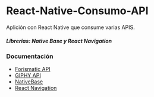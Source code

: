 # React-Native-Consumo-API
Aplición con React Native que consume varias APIS.
##### Librerias: Native Base y React Navigation
### Documentación
- [Forismatic API](https://forismatic.com/en/api/)
- [GIPHY API](https://developers.giphy.com/docs/api#quick-start-guide/)
- [NativeBase](https://docs.nativebase.io/)
- [React Navigation](https://reactnavigation.org/docs/getting-started/)
